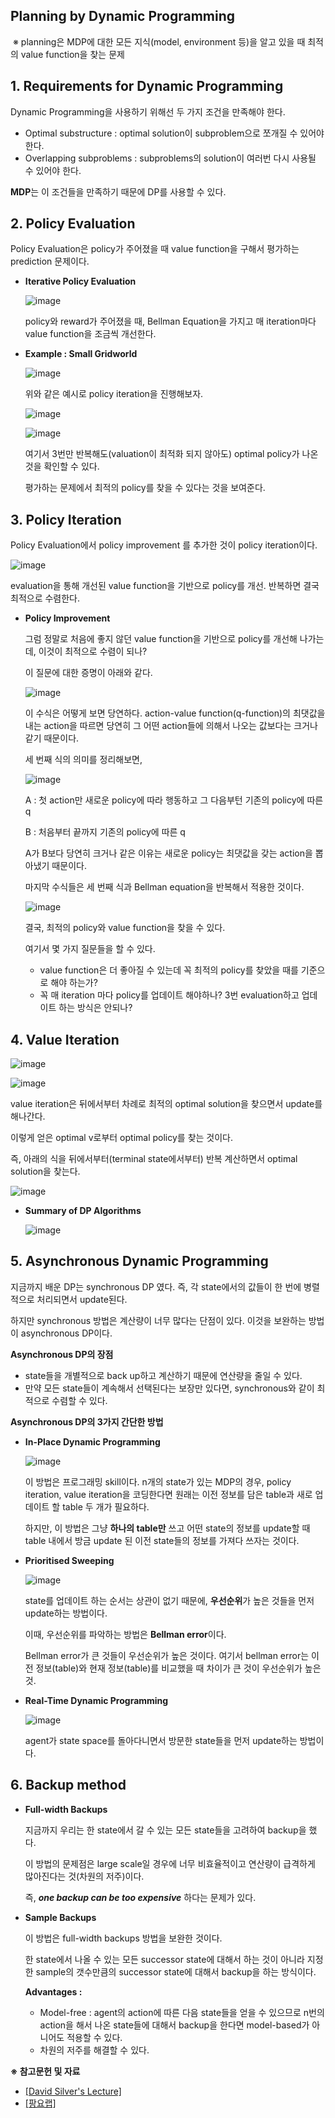 

## **Planning by Dynamic Programming**

​	※ planning은 MDP에 대한 모든 지식(model, environment 등)을 알고 있을 때 최적의 value function을 찾는 문제



## **1. Requirements for Dynamic Programming**

Dynamic Programming을 사용하기 위해선 두 가지 조건을 만족해야 한다.

- Optimal substructure : optimal solution이 subproblem으로 쪼개질 수 있어야 한다.
- Overlapping subproblems : subproblems의 solution이 여러번 다시 사용될 수 있어야 한다.

**MDP**는 이 조건들을 만족하기 때문에 DP를 사용할 수 있다.



## **2. Policy Evaluation**

Policy Evaluation은 policy가 주어졌을 때 value function을 구해서 평가하는 prediction 문제이다.

- **Iterative Policy Evaluation**

  ![image](https://user-images.githubusercontent.com/59254578/71778590-36225700-2ff3-11ea-8c3e-78f78f9fdf49.png)

  policy와 reward가 주어졌을 때, Bellman Equation을 가지고  매 iteration마다 value function을 조금씩 개선한다.

  

- **Example : Small Gridworld**

  ![image](https://user-images.githubusercontent.com/59254578/71775960-45da7500-2fcc-11ea-875f-8dd4db0e34b0.png)

  위와 같은 예시로 policy iteration을 진행해보자.

  

  

  

  ![image](https://user-images.githubusercontent.com/59254578/71775982-abc6fc80-2fcc-11ea-8fc1-09c6839d7bb6.png)

  ![image](https://user-images.githubusercontent.com/59254578/71775967-69052480-2fcc-11ea-9266-ebc92d001afd.png)

  여기서 3번만 반복해도(valuation이 최적화 되지 않아도) optimal policy가 나온 것을 확인할 수 있다.
  
  평가하는 문제에서 최적의 policy를 찾을 수 있다는 것을 보여준다.
  
  

## **3. Policy Iteration**

Policy Evaluation에서 policy improvement 를 추가한 것이 policy iteration이다.

![image](https://user-images.githubusercontent.com/59254578/71778603-6bc74000-2ff3-11ea-8c8a-bdfbbd7cb88f.png)

evaluation을 통해 개선된 value function을 기반으로 policy를 개선. 반복하면 결국 최적으로 수렴한다.

- **Policy Improvement**

  그럼 정말로 처음에 좋지 않던 value function을 기반으로 policy를 개선해 나가는데, 이것이 최적으로 수렴이 되나?

  이 질문에 대한 증명이 아래와 같다.

  ![image](https://user-images.githubusercontent.com/59254578/71778611-83062d80-2ff3-11ea-90a1-743a3d276986.png)

  이 수식은 어떻게 보면 당연하다. action-value function(q-function)의 최댓값을 내는 action을 따르면 당연히 그 어떤 action들에 의해서 나오는 값보다는 크거나 같기 때문이다.

  

  세 번째 식의 의미를 정리해보면,

  ![image](https://user-images.githubusercontent.com/59254578/71776378-27787780-2fd4-11ea-8350-4801d1b02481.png)

  A : 첫 action만 새로운 policy에 따라 행동하고 그 다음부턴 기존의 policy에 따른 q

  B : 처음부터 끝까지 기존의 policy에 따른 q

  A가 B보다 당연히 크거나 같은 이유는 새로운 policy는 최댓값을 갖는 action을 뽑아냈기 때문이다.

  

  마지막 수식들은 세 번째 식과 Bellman equation을 반복해서 적용한 것이다.

  

  ![image](https://user-images.githubusercontent.com/59254578/71776412-a1a8fc00-2fd4-11ea-9294-e1899e93cdf5.png)

  결국, 최적의 policy와 value function을 찾을 수 있다.

  

  여기서 몇 가지 질문들을 할 수 있다.

  - value function은 더 좋아질 수 있는데 꼭 최적의 policy를 찾았을 때를 기준으로 해야 하는가?
  - 꼭 매 iteration 마다 policy를 업데이트 해야하나? 3번 evaluation하고 업데이트 하는 방식은 안되나?

  

## **4. Value Iteration**

![image](https://user-images.githubusercontent.com/59254578/71776773-17639680-2fda-11ea-8530-77d62d08cb30.png)

![image](https://user-images.githubusercontent.com/59254578/71776786-2ea28400-2fda-11ea-8965-0b883c6fd030.png)

value iteration은 뒤에서부터 차례로 최적의 optimal solution을 찾으면서 update를 해나간다.

이렇게 얻은 optimal v로부터 optimal policy를 찾는 것이다.



즉, 아래의 식을 뒤에서부터(terminal state에서부터) 반복 계산하면서 optimal solution을 찾는다.

![image](https://user-images.githubusercontent.com/59254578/71776804-935dde80-2fda-11ea-8cb5-237a5ab2e96e.png)



- **Summary of DP Algorithms**

  ![image](https://user-images.githubusercontent.com/59254578/71776863-bdfc6700-2fdb-11ea-8baa-613ae0f0d73c.png)



##  **5. Asynchronous Dynamic Programming**

지금까지 배운 DP는 synchronous DP 였다. 즉, 각 state에서의 값들이 한 번에 병렬적으로 처리되면서 update된다.

하지만 synchronous 방법은 계산량이 너무 많다는 단점이 있다. 이것을 보완하는 방법이 asynchronous DP이다.



**Asynchronous DP의 장점**

- state들을 개별적으로 back up하고 계산하기 때문에 연산량을 줄일 수 있다.
- 만약 모든 state들이 계속해서 선택된다는 보장만 있다면, synchronous와 같이 최적으로 수렴할 수 있다.



**Asynchronous DP의 3가지 간단한 방법**

- **In-Place Dynamic Programming**

  ![image](https://user-images.githubusercontent.com/59254578/71776954-e8025900-2fdc-11ea-939a-74b95e2cbb3c.png)

  이 방법은 프로그래밍 skill이다. n개의 state가 있는 MDP의 경우, policy iteration, value iteration을 코딩한다면 원래는 이전 정보를 담은 table과 새로 업데이트 할 table 두 개가 필요하다.

  하지만, 이 방법은 그냥 **하나의 table만** 쓰고 어떤 state의 정보를 update할 때 table 내에서 방금 update 된 이전 state들의 정보를 가져다 쓰자는 것이다.

  

- **Prioritised Sweeping**

  ![image](https://user-images.githubusercontent.com/59254578/71777034-24828480-2fde-11ea-9369-8a2e3b058ffd.png)

  state를 업데이트 하는 순서는 상관이 없기 때문에, **우선순위**가 높은 것들을 먼저 update하는 방법이다.

  이때, 우선순위를 파악하는 방법은 **Bellman error**이다.

  Bellman error가 큰 것들이 우선순위가 높은 것이다. 여기서 bellman error는 이전 정보(table)와 현재 정보(table)를 비교했을 때 차이가 큰 것이 우선순위가 높은 것.

  

- **Real-Time Dynamic Programming**

  ![image](https://user-images.githubusercontent.com/59254578/71777065-817e3a80-2fde-11ea-93b7-a20499eb61de.png)

  agent가 state space를 돌아다니면서 방문한 state들을 먼저 update하는 방법이다.



## **6. Backup method**

- **Full-width Backups**

  지금까지 우리는 한 state에서 갈 수 있는 모든 state들을 고려하여 backup을 했다.

  이 방법의 문제점은 large scale일 경우에 너무 비효율적이고 연산량이 급격하게 많아진다는 것(차원의 저주)이다.

  즉, ***one backup can be too expensive*** 하다는 문제가 있다.

  

- **Sample Backups**

  이 방법은 full-width backups 방법을 보완한 것이다.

  한 state에서 나올 수 있는 모든 successor state에 대해서 하는 것이 아니라 지정한 sample의 갯수만큼의 successor state에 대해서 backup을 하는 방식이다.

  **Advantages :**

  - Model-free : agent의 action에 따른 다음 state들을 얻을 수 있으므로 n번의 action을 해서 나온 state들에 대해서 backup을 한다면 model-based가 아니어도 적용할 수 있다.
  - 차원의 저주를 해결할 수 있다.











**※ 참고문헌 및 자료**

- [[David Silver's Lecture]](http://www0.cs.ucl.ac.uk/staff/d.silver/web/Teaching.html)
- [[팡요랩]](https://www.youtube.com/channel/UCwkGvF7xKz2E0Lv-fZ9wv2g)





